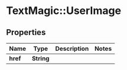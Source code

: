 # TextMagic::UserImage

## Properties
Name | Type | Description | Notes
------------ | ------------- | ------------- | -------------
**href** | **String** |  | 


